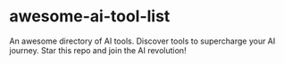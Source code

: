 # awesome-ai-tool-list
An awesome directory of AI tools. Discover tools to supercharge your AI journey. Star this repo and join the AI revolution!
